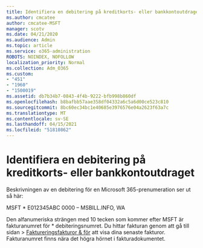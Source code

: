 ```yaml
---
title: Identifiera en debitering på kreditkorts- eller bankkontoutdraget
ms.author: cmcatee
author: cmcatee-MSFT
manager: scotv
ms.date: 04/21/2020
ms.audience: Admin
ms.topic: article
ms.service: o365-administration
ROBOTS: NOINDEX, NOFOLLOW
localization_priority: Normal
ms.collection: Adm_O365
ms.custom:
- "451"
- "1960"
- "1500019"
ms.assetid: db7b34b7-0843-4f4b-9222-bfb998b860df
ms.openlocfilehash: b8bafbb57aae358df04332a6c5a6d00ce523c810
ms.sourcegitcommit: 8bc60ec34bc1e40685e3976576e04a2623f63a7c
ms.translationtype: MT
ms.contentlocale: sv-SE
ms.lasthandoff: 04/15/2021
ms.locfileid: "51810862"
---
```

# <a name="how-to-identify-a-charge-on-your-credit-card-or-bank-statement"></a>Identifiera en debitering på kreditkorts- eller bankkontoutdraget

Beskrivningen av en debitering för en Microsoft 365-prenumeration ser ut så här:
  
MSFT \* E012345ABC 0000 – MSBILL.INFO, WA
  
Den alfanumeriska strängen med 10 tecken som kommer efter MSFT är fakturanumret för \* debiteringsnumret. Du hittar fakturan genom  att gå till sidan \> [Faktureringsfakturor & för](https://go.microsoft.com/fwlink/p/?linkid=848039) att visa dina senaste fakturor. Fakturanumret finns nära det högra hörnet i fakturadokumentet.